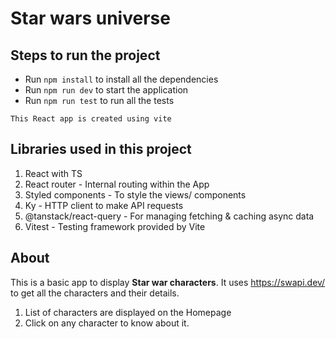 # Star wars universe

## Steps to run the project
- Run `npm install` to install all the dependencies
- Run `npm run dev` to start the application
- Run `npm run test` to run all the tests

```
This React app is created using vite
```

## Libraries used in this project
1. React with TS
2. React router - Internal routing within the App
3. Styled components - To style the views/ components
4. Ky - HTTP client to make API requests
5. @tanstack/react-query - For managing fetching & caching async data
6. Vitest - Testing framework provided by Vite

## About
This is a basic app to display **Star war characters**. It uses https://swapi.dev/ to get all the characters and their details.
1. List of characters are displayed on the Homepage
2. Click on any character to know about it.